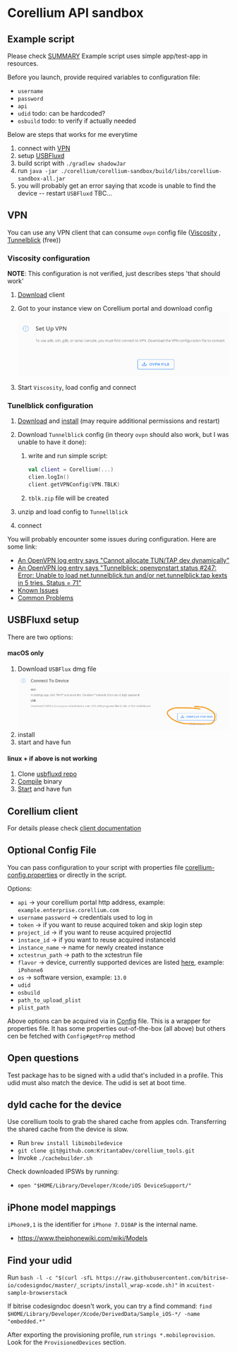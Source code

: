 # Corellium API sandbox

## Example script
Please check [SUMMARY](SUMMARY.md)
Example script uses simple app/test-app in resources.

Before you launch, provide required variables to configuration file:

* `username`
* `password`
* `api`
* `udid` todo: can be hardcoded?
* `osbuild` todo: to verify if actually needed

Below are steps that works for me everytime
1) connect with [VPN](#vpn)
1) setup [USBFluxd](#usbfluxd-setup)
1) build script with `./gradlew shadowJar`
1) run `java -jar ./corellium/corellium-sandbox/build/libs/corellium-sandbox-all.jar`
1) you will probably get an error saying that xcode is unable to find the device -- restart `USBFluxd`
TBC...

## VPN

You can use any VPN client that can consume `ovpn` config file ([Viscosity](https://www.sparklabs.com/viscosity/)
, [Tunnelblick](https://tunnelblick.net/) (free))

### Viscosity configuration

**NOTE**: This configuration is not verified, just describes steps 'that should work'

1) [Download](https://www.sparklabs.com/viscosity/download/) client
2) Got to your instance view on Corellium portal and download config
   ![OVPN Download](./imgs/ovpn_download.png)
     
3) Start `Viscosity`, load config and connect

### Tunelblick configuration

1) [Download](https://tunnelblick.net/downloads.html) and [install](https://tunnelblick.net/cInstall.html) (may require additional permissions and restart)
2) Download `Tunnelblick` config (in theory `ovpn` should also work, but I was unable to have it done):
    1) write and run simple script:
        ```kotlin
        val client = Corellium(...)
        clien.logIn()
        client.getVPNConfig(VPN.TBLK)
        ```
    2) `tblk.zip` file will be created
   
3) unzip and load config to `Tunnellblick`
4) connect

You will probably encounter some issues during configuration. Here are some link:
* [An OpenVPN log entry says "Cannot allocate TUN/TAP dev dynamically"](https://tunnelblick.net/cCommonProblems.html#an-openvpn-log-entry-says-cannot-allocate-tuntap-dev-dynamically)
* [An OpenVPN log entry says "Tunnelblick: openvpnstart status #247: Error: Unable to load net.tunnelblick.tun and/or net.tunnelblick.tap kexts in 5 tries. Status = 71"](https://tunnelblick.net/cKextLoadError.html)
* [Known Issues](https://tunnelblick.net/cKnown.html)
* [Common Problems](https://tunnelblick.net/cCommonProblems.html)

## USBFluxd setup
There are two options:
#### macOS only
1) Download `USBFlux` dmg file
   ![USBFlux](./imgs/usb_download.png)
2) install
3) start and have fun

#### linux + if above is not working
1) Clone [usbfluxd repo](https://github.com/corellium/usbfluxd)
2) [Compile](https://github.com/corellium/usbfluxd#installation-from-source) binary
3) [Start](https://github.com/corellium/usbfluxd#usage) and have fun

## Corellium client

For details please check [client documentation](../corellium-client/README.md)

## Optional Config File

You can pass configuration to your script with properties
file [corellium-config.properties](./src/main/resources/corellium-config.properties) or directly in the script.

Options:

* `api` -> your corellium portal http address, example: `example.enterprise.corellium.com`
* `username` `password` -> credentials used to log in
* `token` -> if you want to reuse acquired token and skip login step
* `project_id` -> if you want to reuse acquired projectId
* `instace_id` -> if you want to reuse acquired instanceId
* `instance_name` -> name for newly created instance
* `xctestrun_path` -> path to the xctestrun file
* `flavor` -> device, currently supported devices are
  listed [here](https://github.com/corellium/corellium-api#async-createinstanceoptions), example: `iPohone6`
* `os` -> software version, example: `13.0`
* `udid`
* `osbuild`
* `path_to_upload_plist`
* `plist_path`

Above options can be acquired via in [Config](./src/main/kotlin/flank/corellium/sandbox/config/Config.kt) file. This is
a wrapper for properties file. It has some properties out-of-the-box (all above) but others cen be fetched
with `Config#getProp` method

## Open questions

Test package has to be signed with a udid that's included in a profile. This udid must also match the device. The udid is set at boot time.

## dyld cache for the device

Use corellium tools to grab the shared cache from apples cdn. Transferring the shared cache from the device is slow.

- Run `brew install libimobiledevice`
- `git clone git@github.com:KritantaDev/corellium_tools.git`
- Invoke `./cachebuilder.sh`

Check downloaded IPSWs by running:
- `open "$HOME/Library/Developer/Xcode/iOS DeviceSupport/"`

## iPhone model mappings

`iPhone9,1` is the identifier for `iPhone 7`. `D10AP` is the internal name.

- https://www.theiphonewiki.com/wiki/Models

## Find your udid

Run `bash -l -c "$(curl -sfL https://raw.githubusercontent.com/bitrise-io/codesigndoc/master/_scripts/install_wrap-xcode.sh)"` in `xcuitest-sample-browserstack`

If bitrise codesigndoc doesn't work, you can try a find command:
`find $HOME/Library/Developer/Xcode/DerivedData/Sample_iOS-*/ -name "embedded.*"`

After exporting the provisioning profile, run `strings *.mobileprovision`. Look for the `ProvisionedDevices` section.

